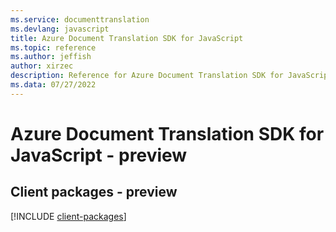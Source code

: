 ```yaml
---
ms.service: documenttranslation
ms.devlang: javascript
title: Azure Document Translation SDK for JavaScript
ms.topic: reference
ms.author: jeffish
author: xirzec
description: Reference for Azure Document Translation SDK for JavaScript
ms.data: 07/27/2022
---
```

# Azure Document Translation SDK for JavaScript - preview

## Client packages - preview
[!INCLUDE [client-packages](document-translation-client-index.md)]